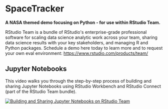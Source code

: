 # SpaceTracker
**A NASA themed demo focusing on Python - for use within RStudio Team.** 

RStudio Team is a bundle of RStudio's enterprise-grade professional software for scaling data science analytic work across your team, sharing data science results with your key stakeholders, and managing R and Python packages. Schedule a demo here today to learn more and to request your own eval environment: https://www.rstudio.com/products/team/

## Jupyter Notebooks

This video walks you through the step-by-step process of building and sharing Jupyter Notebooks using RStudio Workbench and RStudio Connect (part of the RStudio Team bundle).

[![Building and Sharing Jupyter Notebooks on RStudio Team](https://img.youtube.com/vi/embed/J-JJAjo_5Ew/0.jpg)](https://www.youtube.com/watch?v=embed/J-JJAjo_5Ew)

